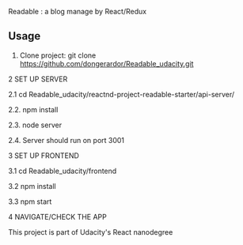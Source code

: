 Readable : a blog manage by React/Redux


## Usage

1. Clone project: git clone https://github.com/dongerardor/Readable_udacity.git


2 SET UP SERVER

2.1 cd Readable_udacity/reactnd-project-readable-starter/api-server/

2.2. npm install

2.3. node server

2.4. Server should run on port 3001


3 SET UP FRONTEND

3.1 cd Readable_udacity/frontend

3.2 npm install

3.3 npm start


4 NAVIGATE/CHECK THE APP


This project is part of Udacity's React nanodegree